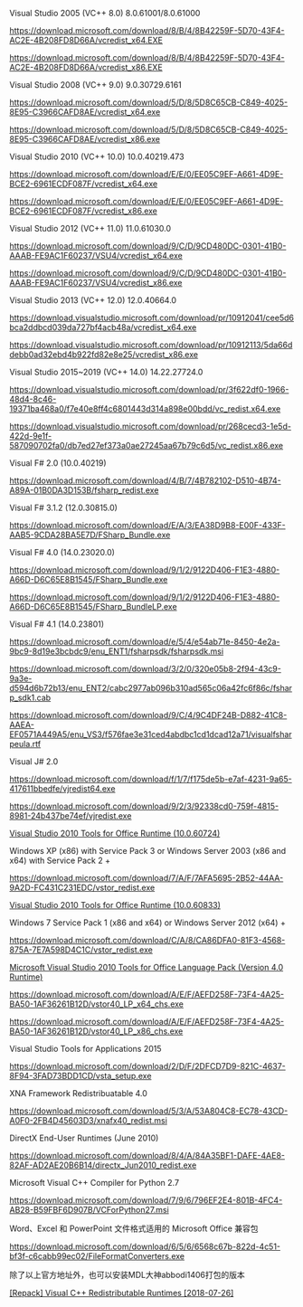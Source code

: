 Visual Studio 2005 (VC++ 8.0) 8.0.61001/8.0.61000

https://download.microsoft.com/download/8/B/4/8B42259F-5D70-43F4-AC2E-4B208FD8D66A/vcredist_x64.EXE

https://download.microsoft.com/download/8/B/4/8B42259F-5D70-43F4-AC2E-4B208FD8D66A/vcredist_x86.EXE

Visual Studio 2008 (VC++ 9.0) 9.0.30729.6161

https://download.microsoft.com/download/5/D/8/5D8C65CB-C849-4025-8E95-C3966CAFD8AE/vcredist_x64.exe

https://download.microsoft.com/download/5/D/8/5D8C65CB-C849-4025-8E95-C3966CAFD8AE/vcredist_x86.exe

Visual Studio 2010 (VC++ 10.0) 10.0.40219.473

https://download.microsoft.com/download/E/E/0/EE05C9EF-A661-4D9E-BCE2-6961ECDF087F/vcredist_x64.exe

https://download.microsoft.com/download/E/E/0/EE05C9EF-A661-4D9E-BCE2-6961ECDF087F/vcredist_x86.exe

Visual Studio 2012 (VC++ 11.0) 11.0.61030.0

https://download.microsoft.com/download/9/C/D/9CD480DC-0301-41B0-AAAB-FE9AC1F60237/VSU4/vcredist_x64.exe

https://download.microsoft.com/download/9/C/D/9CD480DC-0301-41B0-AAAB-FE9AC1F60237/VSU4/vcredist_x86.exe

Visual Studio 2013 (VC++ 12.0) 12.0.40664.0

https://download.visualstudio.microsoft.com/download/pr/10912041/cee5d6bca2ddbcd039da727bf4acb48a/vcredist_x64.exe

https://download.visualstudio.microsoft.com/download/pr/10912113/5da66ddebb0ad32ebd4b922fd82e8e25/vcredist_x86.exe

Visual Studio 2015~2019 (VC++ 14.0) 14.22.27724.0

https://download.visualstudio.microsoft.com/download/pr/3f622df0-1966-48d4-8c46-19371ba468a0/f7e40e8ff4c6801443d314a898e00bdd/vc_redist.x64.exe

https://download.visualstudio.microsoft.com/download/pr/268cecd3-1e5d-422d-9e1f-587090702fa0/db7ed27ef373a0ae27245aa67b79c6d5/vc_redist.x86.exe

Visual F# 2.0 (10.0.40219)

https://download.microsoft.com/download/4/B/7/4B782102-D510-4B74-A89A-01B0DA3D153B/fsharp_redist.exe

Visual F# 3.1.2 (12.0.30815.0)

https://download.microsoft.com/download/E/A/3/EA38D9B8-E00F-433F-AAB5-9CDA28BA5E7D/FSharp_Bundle.exe

Visual F# 4.0 (14.0.23020.0)

https://download.microsoft.com/download/9/1/2/9122D406-F1E3-4880-A66D-D6C65E8B1545/FSharp_Bundle.exe

https://download.microsoft.com/download/9/1/2/9122D406-F1E3-4880-A66D-D6C65E8B1545/FSharp_BundleLP.exe

Visual F# 4.1 (14.0.23801)

https://download.microsoft.com/download/e/5/4/e54ab71e-8450-4e2a-9bc9-8d19e3bcbdc9/enu_ENT1/fsharpsdk/fsharpsdk.msi

https://download.microsoft.com/download/3/2/0/320e05b8-2f94-43c9-9a3e-d594d6b72b13/enu_ENT2/cabc2977ab096b310ad565c06a42fc6f86c/fsharp_sdk1.cab

https://download.microsoft.com/download/9/C/4/9C4DF24B-D882-41C8-AAEA-EF0571A449A5/enu_VS3/f576fae3e31ced4abdbc1cd1dcad12a71/visualfsharpeula.rtf

Visual J# 2.0

https://download.microsoft.com/download/f/1/7/f175de5b-e7af-4231-9a65-417611bbedfe/vjredist64.exe

https://download.microsoft.com/download/9/2/3/92338cd0-759f-4815-8981-24b437be74ef/vjredist.exe

[Visual Studio 2010 Tools for Office Runtime (10.0.60724)](https://www.microsoft.com/en-us/download/details.aspx?id=48217)

Windows XP (x86) with Service Pack 3 or Windows Server 2003 (x86 and x64) with Service Pack 2 +

https://download.microsoft.com/download/7/A/F/7AFA5695-2B52-44AA-9A2D-FC431C231EDC/vstor_redist.exe

[Visual Studio 2010 Tools for Office Runtime (10.0.60833)](https://www.microsoft.com/en-US/download/details.aspx?id=56961)

Windows 7 Service Pack 1 (x86 and x64) or Windows Server 2012 (x64) +

https://download.microsoft.com/download/C/A/8/CA86DFA0-81F3-4568-875A-7E7A598D4C1C/vstor_redist.exe

[Microsoft Visual Studio 2010 Tools for Office Language Pack (Version 4.0 Runtime)](https://www.microsoft.com/en-US/download/details.aspx?id=54246)

https://download.microsoft.com/download/A/E/F/AEFD258F-73F4-4A25-BA50-1AF36261B12D/vstor40_LP_x64_chs.exe

https://download.microsoft.com/download/A/E/F/AEFD258F-73F4-4A25-BA50-1AF36261B12D/vstor40_LP_x86_chs.exe

Visual Studio Tools for Applications 2015

https://download.microsoft.com/download/2/D/F/2DFCD7D9-821C-4637-8F94-3FAD73BDD1CD/vsta_setup.exe

XNA Framework Redistribuatable 4.0

https://download.microsoft.com/download/5/3/A/53A804C8-EC78-43CD-A0F0-2FB4D45603D3/xnafx40_redist.msi

DirectX End-User Runtimes (June 2010)

https://download.microsoft.com/download/8/4/A/84A35BF1-DAFE-4AE8-82AF-AD2AE20B6B14/directx_Jun2010_redist.exe

Microsoft Visual C++ Compiler for Python 2.7

https://download.microsoft.com/download/7/9/6/796EF2E4-801B-4FC4-AB28-B59FBF6D907B/VCForPython27.msi

Word、Excel 和 PowerPoint 文件格式适用的 Microsoft Office 兼容包

https://download.microsoft.com/download/6/5/6/6568c67b-822d-4c51-bf3f-c6cabb99ec02/FileFormatConverters.exe


除了以上官方地址外，也可以安装MDL大神abbodi1406打包的版本

[[Repack] Visual C++ Redistributable Runtimes [2018-07-26]](https://forums.mydigitallife.net/threads/repack-visual-c-redistributable-runtimes-2018-07-26.76588/)

